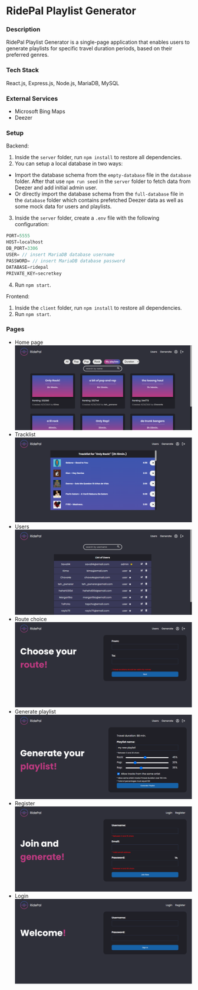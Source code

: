 # RidePal Playlist Generator

### Description
RidePal Playlist Generator is a single-page application that enables users to generate playlists for specific travel duration periods, based on their preferred genres.

### Tech Stack
React.js, Express.js, Node.js, MariaDB, MySQL

### External Services
- Microsoft Bing Maps
- Deezer

### Setup
Backend:
1. Inside the `server` folder, run `npm install` to restore all dependencies.
2. You can setup a local database in two ways:
 - Import the database schema from the `empty-database` file in the `database` folder. After that use `npm run seed` in the `server` folder to fetch data from Deezer and add initial admin user.
 - Or directly import the database schema from the `full-database` file in the `database` folder which contains prefetched Deezer data as well as some mock data for users and playlists.
3. Inside the `server` folder, create a `.env` file with the following configuration:
```js
PORT=5555
HOST=localhost
DB_PORT=3306
USER= // insert MariaDB database username
PASSWORD= // insert MariaDB database password 
DATABASE=ridepal
PRIVATE_KEY=secretkey
```
4. Run `npm start`.
  
Frontend:
1. Inside the `client` folder, run `npm install` to restore all dependencies.
2. Run `npm start`.

### Pages
- Home page
![Home 1](/screenshots/home-page.png)
- Tracklist
![Tracklist](/screenshots/tracks-page.png)
- Users
![Users](screenshots/users-page.png)
- Route choice
![Routes](screenshots/route-page.png)
- Generate playlist
![Generate](screenshots/generate-page.png)
- Register
![Register](screenshots/register-page.png)
- Login
![Login](screenshots/login-page.png)